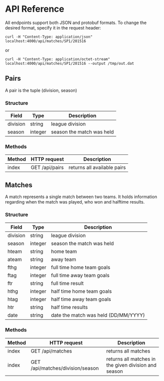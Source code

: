 # API Reference

All endpoints support both JSON and protobuf formats.
To change the desired format, specify it in the request header:

```
curl -H "Content-Type: application/json" localhost:4000/api/matches/SP1/201516
```

or

```
curl -H "Content-Type: application/octet-stream" localhost:4000/api/matches/SP1/201516 --output /tmp/out.dat
```


## Pairs

A pair is the tuple (division, season)

### Structure

| Field    | Type    | Description               |
|----------|---------|---------------------------|
| division | string  | league division           |
| season   | integer | season the match was held |

### Methods

| Method | HTTP request   | Description                 |
|--------|----------------|-----------------------------|
| index  | GET /api/pairs | returns all available pairs |


## Matches

A match represents a single match between two teams.
It holds information regarding when the match was played, who won and halftime
results.

### Structure

| Field    | Type    | Description                          |
|----------|---------|--------------------------------------|
| division | string  | league division                      |
| season   | integer | season the match was held            |
| hteam    | string  | home team                            |
| ateam    | string  | away team                            |
| fthg     | integer | full time home team goals            |
| ftag     | integer | full time away team goals            |
| ftr      | string  | full time result                     |
| hthg     | integer | half time home team goals            |
| htag     | integer | half time away team goals            |
| htr      | string  | half time results                    |
| date     | string  | date the match was held (DD/MM/YYYY) |

### Methods

| Method | HTTP request                     | Description                                          |
|--------|----------------------------------|------------------------------------------------------|
| index  | GET /api/matches                 | returns all matches                                  |
| index  | GET /api/matches/division/season | returns all matches in the given division and season |
